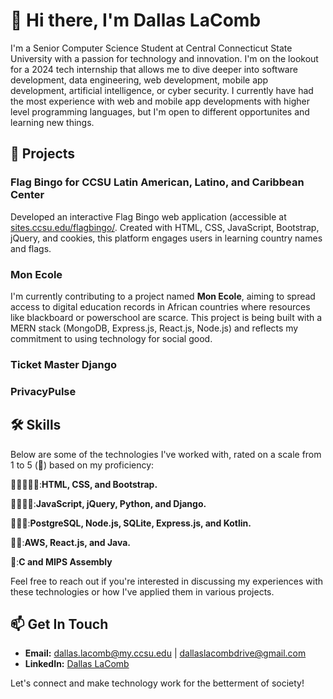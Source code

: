 # 👋 Hi there, I'm Dallas LaComb

I'm a Senior Computer Science Student at Central Connecticut State University with a passion for technology and innovation. I'm on the lookout for a 2024 tech internship that allows me to dive deeper into software development, data engineering, web development, mobile app development, artificial intelligence, or cyber security. I currently have had the most experience with web and mobile app developments with higher level programming languages, but I'm open to different opportunites and learning new things.
## 🌟 Projects
### Flag Bingo for CCSU Latin American, Latino, and Caribbean Center
Developed an interactive Flag Bingo web application (accessible at [sites.ccsu.edu/flagbingo/](https://sites.ccsu.edu/flagbingo/). Created with HTML, CSS, JavaScript, Bootstrap, jQuery, and cookies, this platform engages users in learning country names and flags. 
### Mon Ecole
I'm currently contributing to a project named **Mon Ecole**, aiming to spread access to digital education records in African countries where resources like blackboard or powerschool are scarce. This project is being built with a MERN stack (MongoDB, Express.js, React.js, Node.js) and reflects my commitment to using technology for social good.
### Ticket Master Django
### PrivacyPulse
## 🛠 Skills
Below are some of the technologies I've worked with, rated on a scale from 1 to 5 (🌟) based on my proficiency:

🌟🌟🌟🌟🌟:**HTML, CSS, and Bootstrap.**

🌟🌟🌟🌟:**JavaScript, jQuery, Python, and Django.**

🌟🌟🌟:**PostgreSQL, Node.js, SQLite, Express.js, and Kotlin.**

🌟🌟:**AWS, React.js, and Java.**

🌟:**C and MIPS Assembly**

Feel free to reach out if you're interested in discussing my experiences with these technologies or how I've applied them in various projects.
## 📫 Get In Touch
- **Email:** [dallas.lacomb@my.ccsu.edu](mailto:dallas.lacomb@my.ccsu.edu) | [dallaslacombdrive@gmail.com](mailto:dallaslacombdrive@gmail.com)
- **LinkedIn:** [Dallas LaComb](https://www.linkedin.com/in/dallas-lacomb-10710021b/)

Let's connect and make technology work for the betterment of society!

